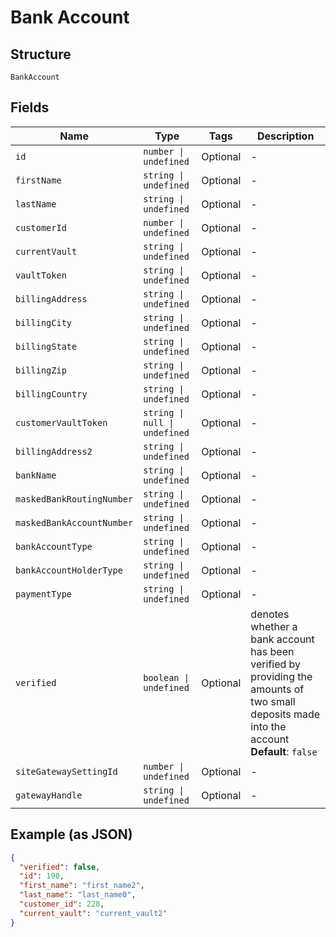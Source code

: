 
# Bank Account

## Structure

`BankAccount`

## Fields

| Name | Type | Tags | Description |
|  --- | --- | --- | --- |
| `id` | `number \| undefined` | Optional | - |
| `firstName` | `string \| undefined` | Optional | - |
| `lastName` | `string \| undefined` | Optional | - |
| `customerId` | `number \| undefined` | Optional | - |
| `currentVault` | `string \| undefined` | Optional | - |
| `vaultToken` | `string \| undefined` | Optional | - |
| `billingAddress` | `string \| undefined` | Optional | - |
| `billingCity` | `string \| undefined` | Optional | - |
| `billingState` | `string \| undefined` | Optional | - |
| `billingZip` | `string \| undefined` | Optional | - |
| `billingCountry` | `string \| undefined` | Optional | - |
| `customerVaultToken` | `string \| null \| undefined` | Optional | - |
| `billingAddress2` | `string \| undefined` | Optional | - |
| `bankName` | `string \| undefined` | Optional | - |
| `maskedBankRoutingNumber` | `string \| undefined` | Optional | - |
| `maskedBankAccountNumber` | `string \| undefined` | Optional | - |
| `bankAccountType` | `string \| undefined` | Optional | - |
| `bankAccountHolderType` | `string \| undefined` | Optional | - |
| `paymentType` | `string \| undefined` | Optional | - |
| `verified` | `boolean \| undefined` | Optional | denotes whether a bank account has been verified by providing the amounts of two small deposits made into the account<br>**Default**: `false` |
| `siteGatewaySettingId` | `number \| undefined` | Optional | - |
| `gatewayHandle` | `string \| undefined` | Optional | - |

## Example (as JSON)

```json
{
  "verified": false,
  "id": 190,
  "first_name": "first_name2",
  "last_name": "last_name0",
  "customer_id": 228,
  "current_vault": "current_vault2"
}
```

